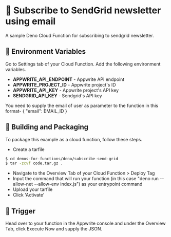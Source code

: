 # 📧 Subscribe to SendGrid newsletter using email

A sample Deno Cloud Function for subscribing to sendgrid newsletter.

## 📝 Environment Variables

Go to Settings tab of your Cloud Function. Add the following environment variables.

- **APPWRITE_API_ENDPOINT** - Appwrite API endpoint
- **APPWRITE_PROJECT_ID** - Appwrite project's ID
- **APPWRITE_API_KEY** - Appwrite project's API key
- **SENDGRID_API_KEY** - Sendgrid's API key

You need to supply the email of user as parameter to the function in this format- { "email": EMAIL_ID }

## 🚀 Building and Packaging

To package this example as a cloud function, follow these steps.

- Create a tarfile

```bash
$ cd demos-for-functions/deno/subscribe-send-grid
$ tar -zcvf code.tar.gz .
```

- Navigate to the Overview Tab of your Cloud Function > Deploy Tag
- Input the command that will run your function (in this case "deno run --allow-net --allow-env index.js") as your entrypoint command
- Upload your tarfile
- Click 'Activate'

## 🎯 Trigger

Head over to your function in the Appwrite console and under the Overview Tab, click Execute Now and supply the JSON.
